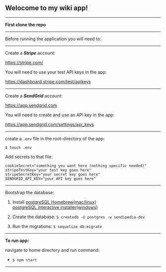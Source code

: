 ## Welocome to my wiki app!

---

__First clone the repo__

---

Before running the application you will need to:  

---

Create a __*Stripe*__ account: 

https://stripe.com/

You will need to use your test API keys in the app:

https://dashboard.stripe.com/test/apikeys

---

Create a __*SendGrid*__ account:

https://app.sendgrid.com

You will need to create and use an API key in the app:

https://app.sendgrid.com/settings/api_keys

---

create a `.env` file in the root-directory of the app:

`$ touch .env`

Add secrets to that file:


`cookieSecret="something you want here (nothing specific needed)"`  
`stripeTestKey="your test key goes here"`  
`stripeSecretKey="your secret key goes here"`  
`SENDGRID_API_KEY="your API key goes here"`  

---

Bootstrap the database:

1. Install [postgreSQL Homebrew(mac/linux)](https://wiki.postgresql.org/wiki/Homebrew)  
[postgreSQL interactive installer(windows)](https://www.postgresql.org/download/windows/)

2. Create the database: `$ createdb -U postgres -w sendipedia-dev`

3. Run the migrations: `$ sequelize db:migrate`

---

__To run app:__

navigate to home directory and run command:

- `$ npm start`

---
